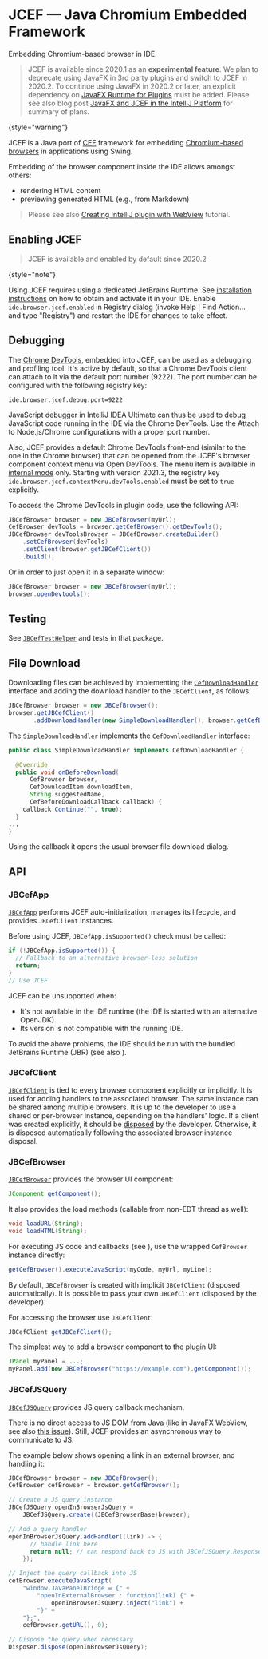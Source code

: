<!-- Copyright 2000-2023 JetBrains s.r.o. and contributors. Use of this source code is governed by the Apache 2.0 license. -->

# JCEF — Java Chromium Embedded Framework

<link-summary>Embedding Chromium-based browser in IDE.</link-summary>

> JCEF is available since 2020.1 as an **experimental feature**.
> We plan to deprecate using JavaFX in 3rd party plugins and switch to JCEF in 2020.2.
> To continue using JavaFX in 2020.2 or later, an explicit dependency on [JavaFX Runtime for Plugins](https://plugins.jetbrains.com/plugin/14250-javafx-runtime-for-plugins) must be added.
> Please see also blog post [JavaFX and JCEF in the IntelliJ Platform](https://blog.jetbrains.com/platform/2020/07/javafx-and-jcef-in-the-intellij-platform/) for summary of plans.
>
{style="warning"}

JCEF is a Java port of [CEF](https://bitbucket.org/chromiumembedded/cef/wiki/Home) framework for embedding [Chromium-based browsers](https://www.chromium.org/Home) in applications using Swing.

Embedding of the browser component inside the IDE allows amongst others:

- rendering HTML content
- previewing generated HTML (e.g., from Markdown)

> Please see also [Creating IntelliJ plugin with WebView](https://medium.com/virtuslab/creating-intellij-plugin-with-webview-3b27c3f87aea) tutorial.

## Enabling JCEF

<tabs>
<tab title="2020.2 and later">

> JCEF is available and enabled by default since 2020.2
>
{style="note"}

</tab>
<tab title="Earlier versions">

Using JCEF requires using a dedicated JetBrains Runtime.
See [installation instructions](https://youtrack.jetbrains.com/issue/IDEA-231833#focus=streamItem-27-3993099.0-0) on how to obtain and activate it in your IDE.
Enable `ide.browser.jcef.enabled` in <control>Registry</control> dialog (invoke <ui-path>Help | Find Action...</ui-path> and type "Registry") and restart the IDE for changes to take effect.

</tab>
</tabs>

## Debugging

The [Chrome DevTools](https://developers.google.com/web/tools/chrome-devtools/), embedded into JCEF, can be used as a debugging and profiling tool.
It's active by default, so that a Chrome DevTools client can attach to it via the default port number (9222).
The port number can be configured with the following registry key:

```
ide.browser.jcef.debug.port=9222
```

JavaScript debugger in IntelliJ IDEA Ultimate can thus be used to debug JavaScript code running in the IDE via the Chrome DevTools.
Use the <control>Attach to Node.js/Chrome</control> configurations with a proper port number.

Also, JCEF provides a default Chrome DevTools front-end (similar to the one in the Chrome browser) that can be opened from the JCEF's browser component context menu via <ui-path>Open DevTools</ui-path>.
The menu item is available in [internal mode](enabling_internal.md) only.
Starting with version 2021.3, the registry key `ide.browser.jcef.contextMenu.devTools.enabled` must be set to `true` explicitly.

To access the Chrome DevTools in plugin code, use the following API:

```java
JBCefBrowser browser = new JBCefBrowser(myUrl);
CefBrowser devTools = browser.getCefBrowser().getDevTools();
JBCefBrowser devToolsBrowser = JBCefBrowser.createBuilder()
    .setCefBrowser(devTools)
    .setClient(browser.getJBCefClient())
    .build();
```

Or in order to just open it in a separate window:

```java
JBCefBrowser browser = new JBCefBrowser(myUrl);
browser.openDevtools();
```

## Testing

See [`JBCefTestHelper`](%gh-ic%/platform/platform-tests/testSrc/com/intellij/ui/jcef/JBCefTestHelper.java) and tests in that package.

## File Download

Downloading files can be achieved by implementing the [`CefDownloadHandler`](https://github.com/JetBrains/jcef/blob/7560ce68418f8d8d1ac55a4fd318141053be8fea/java/org/cef/handler/CefDownloadHandler.java) interface and adding the download handler to the `JBCefClient`, as follows:

```java
JBCefBrowser browser = new JBCefBrowser();
browser.getJBCefClient()
       .addDownloadHandler(new SimpleDownloadHandler(), browser.getCefBrowser());
```

The `SimpleDownloadHandler` implements the `CefDownloadHandler` interface:

```java
public class SimpleDownloadHandler implements CefDownloadHandler {

  @Override
  public void onBeforeDownload(
      CefBrowser browser,
      CefDownloadItem downloadItem,
      String suggestedName,
      CefBeforeDownloadCallback callback) {
    callback.Continue("", true);
  }
...
}
```

Using the callback it opens the usual browser file download dialog.

## API

### JBCefApp

[`JBCefApp`](%gh-ic%/platform/platform-api/src/com/intellij/ui/jcef/JBCefApp.java) performs JCEF auto-initialization, manages its lifecycle, and provides `JBCefClient` instances.

Before using JCEF, `JBCefApp.isSupported()` check must be called:

```java
if (!JBCefApp.isSupported()) {
  // Fallback to an alternative browser-less solution
  return;
}
// Use JCEF
```

JCEF can be unsupported when:
- It's not available in the IDE runtime (the IDE is started with an alternative OpenJDK).
- Its version is not compatible with the running IDE.

To avoid the above problems, the IDE should be run with the bundled JetBrains Runtime (JBR) (see also [](ide_development_instance.md)).

### JBCefClient

[`JBCefClient`](%gh-ic%/platform/platform-api/src/com/intellij/ui/jcef/JBCefClient.java) is tied to every browser component explicitly or implicitly.
It is used for adding handlers to the associated browser.
The same instance can be shared among multiple browsers.
It is up to the developer to use a shared or per-browser instance, depending on the handlers' logic.
If a client was created explicitly, it should be [disposed](disposers.md) by the developer.
Otherwise, it is disposed automatically following the associated browser instance disposal.

### JBCefBrowser

[`JBCefBrowser`](%gh-ic%/platform/platform-api/src/com/intellij/ui/jcef/JBCefBrowser.java) provides the browser UI component:

```java
JComponent getComponent();
```

It also provides the load methods (callable from non-EDT thread as well):

```java
void loadURL(String);
void loadHTML(String);
```

For executing JS code and callbacks (see [](#jbcefjsquery)), use the wrapped `CefBrowser` instance directly:

```java
getCefBrowser().executeJavaScript(myCode, myUrl, myLine);
```

By default, `JBCefBrowser` is created with implicit `JBCefClient` (disposed automatically).
It is possible to pass your own `JBCefClient` (disposed by the developer).

For accessing the browser use `JBCefClient`:

```java
JBCefClient getJBCefClient();
```

The simplest way to add a browser component to the plugin UI:

```java
JPanel myPanel = ...;
myPanel.add(new JBCefBrowser("https://example.com").getComponent());
```

### JBCefJSQuery

[`JBCefJSQuery`](%gh-ic%/platform/platform-api/src/com/intellij/ui/jcef/JBCefJSQuery.java) provides JS query callback mechanism.

There is no direct access to JS DOM from Java (like in JavaFX WebView, see also [this issue](https://youtrack.jetbrains.com/issue/JBR-2046)).
Still, JCEF provides an asynchronous way to communicate to JS.

The example below shows opening a link in an external browser, and handling it:

```java
JBCefBrowser browser = new JBCefBrowser();
CefBrowser cefBrowser = browser.getCefBrowser();

// Create a JS query instance
JBCefJSQuery openInBrowserJsQuery =
    JBCefJSQuery.create((JBCefBrowserBase)browser);

// Add a query handler
openInBrowserJsQuery.addHandler((link) -> {
      // handle link here
      return null; // can respond back to JS with JBCefJSQuery.Response
    });

// Inject the query callback into JS
cefBrowser.executeJavaScript(
    "window.JavaPanelBridge = {" +
        "openInExternalBrowser : function(link) {" +
            openInBrowserJsQuery.inject("link") +
        "}" +
    "};",
    cefBrowser.getURL(), 0);

// Dispose the query when necessary
Disposer.dispose(openInBrowserJsQuery);
```
